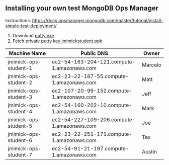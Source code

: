 ## Installing your own test MongoDB Ops Manager

Instructions:
https://docs.opsmanager.mongodb.com/master/tutorial/install-simple-test-deployment/

1. Download [putty.exe](http://the.earth.li/~sgtatham/putty/latest/x86/putty.exe)
2. Fetch private putty key [jmimickstudent.ppk](https://raw.githubusercontent.com/jasonmimick/learn-mongodb/master/jmimickstudent.ppk)


Machine Name | Public DNS | Owner 
------------ | ---------- | -----
jmimick-ops-student-1 | ec2-54-163-204-121.compute-1.amazonaws.com | Marcelo
jmimick-ops-student-2 | ec2-23-22-187-55.compute-1.amazonaws.com | Matt
jmimick-ops-student-3 | ec2-107-20-99-152.compute-1.amazonaws.com | Jeff
jmimick-ops-student-4 | ec2-54-160-202-10.compute-1.amazonaws.com | Mark
jmimick-ops-student-5 | ec2-54-227-109-206.compute-1.amazonaws.com | Joe
jmimick-ops-student-6 | ec2-23-22-251-171.compute-1.amazonaws.com | Tex
jmimick-ops-student-7 | ec2-54-91-21-197.compute-1.amazonaws.com | Austin


